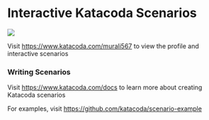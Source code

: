 # Interactive Katacoda Scenarios

[![](http://shields.katacoda.com/katacoda/murali567/count.svg)](https://www.katacoda.com/murali567 "Get your profile on Katacoda.com")

Visit https://www.katacoda.com/murali567 to view the profile and interactive scenarios

### Writing Scenarios
Visit https://www.katacoda.com/docs to learn more about creating Katacoda scenarios

For examples, visit https://github.com/katacoda/scenario-example
